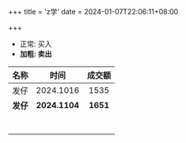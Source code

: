 +++
title = 'z学'
date = 2024-01-07T22:06:11+08:00



+++





- 正常: 买入
- **加粗: 卖出**



|   名称   |     时间      |  成交额  |
| :------: | :-----------: | :------: |
|   发仔   |   2024.1016   |   1535   |
| **发仔** | **2024.1104** | **1651** |
|          |               |          |
|          |               |          |
|          |               |          |
|          |               |          |
|          |               |          |
|          |               |          |
|          |               |          |





